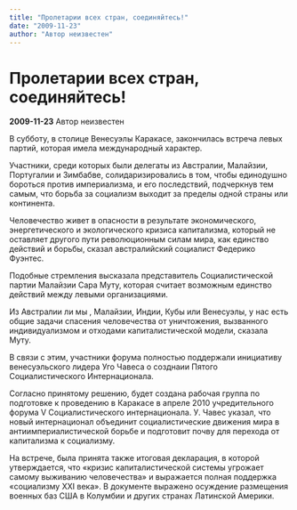 ```yaml
---
title: "Пролетарии всех стран, соединяйтесь!"
date: "2009-11-23"
author: "Автор неизвестен"
---
```


# Пролетарии всех стран, соединяйтесь!

**2009-11-23** Автор неизвестен

В субботу, в столице Венесуэлы Каракасе, закончилась встреча левых партий, которая имела международный характер.

Участники, среди которых были делегаты из Австралии, Малайзии, Португалии и Зимбабве, солидаризировались в том, чтобы единодушно бороться против империализма, и его последствий, подчеркнув тем самым, что борьба за социализм выходит за пределы одной страны или континента.

Человечество живет в опасности в результате экономического, энергетического и экологического кризиса капитализма, который не оставляет другого пути революционным силам мира, как единство действий и борьбы, сказал австралийский социалист Федерико Фуэнтес.

Подобные стремления высказала представитель Социалистической партии Малайзии Сара Муту, которая считает возможным единство действий между левыми организациями.

Из Австралии ли мы , Малайзии, Индии, Кубы или Венесуэлы, у нас есть общие задачи спасения человечества от уничтожения, вызванного индивидуализмом и отходами капиталистической модели, сказала Муту.

В связи с этим, участники форума полностью поддержали инициативу венесуэльского лидера Уго Чавеса о созднаии Пятого Социалистического Интернационала.

Согласно принятому решению, будет создана рабочая группа по подготовке к проведению в Каракасе в апреле 2010 учредительного форума V Социалистического интернационала. У. Чавес указал, что новый интернационал объединит социалистические движения мира в антиимпериалистической борьбе и подготовит почву для перехода от капитализма к социализму.

На встрече, была принята также итоговая декларация, в которой утверждается, что «кризис капиталистической системы угрожает самому выживанию человечества» и выражается полная поддержка «социализму XXI века». В документе выражено осуждение размещения военных баз США в Колумбии и других странах Латинской Америки.